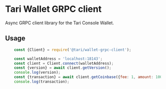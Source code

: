 # Tari Wallet GRPC client

Async GRPC client library for the Tari Console Wallet.

## Usage

```javascript
    const {Client} = require('@tari/wallet-grpc-client');

    const walletAddress = 'localhost:18143';
    const client = Client.connect(walletAddress);
    const {version} = await client.getVersion();
    console.log(version);
    const {transaction} = await client.getCoinbase({fee: 1, amount: 10000, reward: 123, height: 1000});
    console.log(transaction);
```
